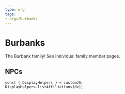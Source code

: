```yaml
---
type: org
tags:
- orgs/burbanks
---
```


# Burbanks

The Burbank family! See individual family member pages.
## NPCs
```dataviewjs
const { DisplayHelpers } = customJS; DisplayHelpers.listAffiliations(dv);
```
